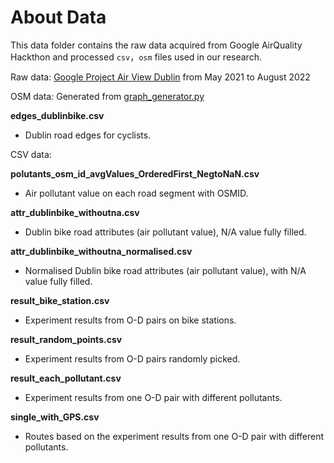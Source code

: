 # About Data
This data folder contains the raw data acquired from Google AirQuality Hackthon and processed `csv`，`osm` files used in our research.

Raw data: [Google Project Air View Dublin](https://insights.sustainability.google/places/ChIJv2RI7foRZ0gRwAKA8azHAAM) from May 2021 to August 2022

OSM data: Generated from [graph_generator.py](../scripts/graph_generator.py)

**edges_dublinbike.csv**

- Dublin road edges for cyclists.

CSV data: 

**polutants_osm_id_avgValues_OrderedFirst_NegtoNaN.csv**
 - Air pollutant value on each road segment with OSMID.

**attr_dublinbike_withoutna.csv**
 - Dublin bike road attributes (air pollutant value), N/A value fully filled. 

**attr_dublinbike_withoutna_normalised.csv**
 - Normalised Dublin bike road attributes (air pollutant value), with N/A value fully filled.

**result_bike_station.csv**
 - Experiment results from O-D pairs on bike stations.

**result_random_points.csv**
 - Experiment results from O-D pairs randomly picked.

**result_each_pollutant.csv**
 - Experiment results from one O-D pair with different pollutants.

**single_with_GPS.csv**
 - Routes based on the experiment results from one O-D pair with different pollutants.




